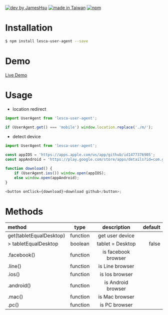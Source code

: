 [![dev by JamesHsu](https://img.shields.io/badge/Dev%20by-Jameshsu1125-green)](https://github.com/jameshsu1125/) [![made in Taiwan](https://img.shields.io/badge/Made%20in-Taiwan-orange)](https://github.com/jameshsu1125/) [![npm](https://img.shields.io/badge/npm-Jameshsu1125-red)](https://www.npmjs.com/~jameshsu1125)

# Installation

```sh
$ npm install lesca-user-agent --save
```

# Demo

[Live Demo](https://jameshsu1125.github.io/lesca-user-agent/)

# Usage

- location redirect

```javascript
import UserAgent from 'lesca-user-agent';

if (UserAgent.get() === 'mobile') window.location.replace('./m/');
```

- detect device

```javascript
import UserAgent from 'lesca-user-agent';

const appIOS = 'https://apps.apple.com/us/app/github/id1477376905';
const appAndroid = 'https://play.google.com/store/apps/details?id=com.github.android';

function download() {
	if (UserAgent.ios()) window.open(appIOS);
	else window.open(appAndroid);
}

<button onClick={download}>download github</button>;
```

# Methods

| method                  |   type   |     description     | default |
| :---------------------- | :------: | :-----------------: | ------: |
| get(tabletEqualDesktop) | function |   get user device   |         |
| > tabletEqualDesktop    | boolean  |  tablet = Desktop   |   false |
| .facebook()             | function | is facebook browser |         |
| .line()                 | function |   is Line browser   |         |
| .ios()                  | function |   is Ios browser    |         |
| .android()              | function | is Android browser  |         |
| .mac()                  | function |   is Mac browser    |         |
| .pc()                   | function |    is PC browser    |         |
